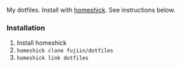 My dotfiles. Install with [homeshick](https://github.com/andsens/homeshick). See instructions below.

### Installation

1. Install homeshick
2. `homeshick clone fujiin/dotfiles`
3. `homeshick link dotfiles`
